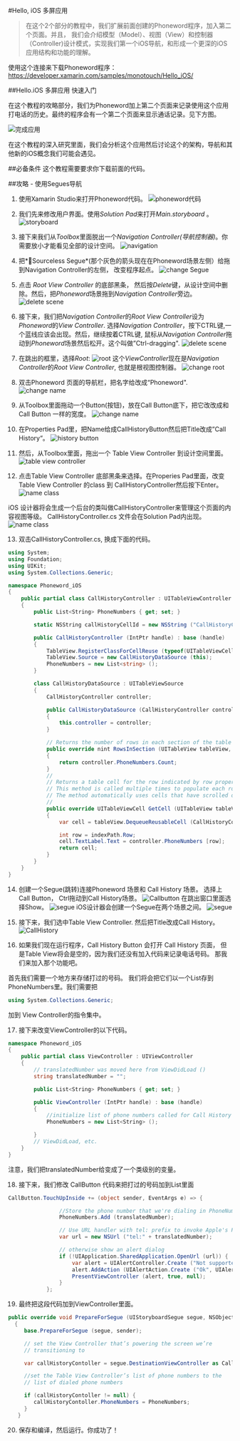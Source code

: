 #Hello, iOS 多屏应用
>在这个2个部分的教程中，我们扩展前面创建的Phoneword程序，加入第二个页面。并且， 我们会介绍模型（Model）、视图（View）和控制器（Controller)设计模式，实现我们第一个iOS导航，和形成一个更深的iOS应用结构和功能的理解。

使用这个连接来下载Phoneword程序：https://developer.xamarin.com/samples/monotouch/Hello_iOS/

##Hello.iOS 多屏应用 快速入门

在这个教程的攻略部分，我们为Phoneword加上第二个页面来记录使用这个应用打电话的历史。最终的程序会有一个第二个页面来显示通话记录。见下方图。

![完成应用](https://developer.xamarin.com/guides/ios/getting_started/hello,_iOS_multiscreen/hello,_iOS_multiscreen_quickstart/Images/00.png)

在这个教程的深入研究里面，我们会分析这个应用然后讨论这个的架构，导航和其他新的iOS概念我们可能会遇见。

##必备条件
这个教程需要要求你下载前面的代码。

##攻略 - 使用Segues导航

1. 使用Xamarin Studio来打开Phoneword代码。
![phoneword代码](https://developer.xamarin.com/guides/ios/getting_started/hello,_iOS_multiscreen/hello,_iOS_multiscreen_quickstart/Images/01New.png)

2. 我们先来修改用户界面。使用*Solution Pad*来打开*Main.storyboard* 。
![storyboard](https://developer.xamarin.com/guides/ios/getting_started/hello,_iOS_multiscreen/hello,_iOS_multiscreen_quickstart/Images/02New.png)

3. 接下来我们从*Toolbox*里面脱出一个*Navigation Controller(导航控制器)*。你需要放小才能看见全部的设计空间。
![navigation](https://developer.xamarin.com/guides/ios/getting_started/hello,_iOS_multiscreen/hello,_iOS_multiscreen_quickstart/Images/03New.png)

4. 把*Sourceless Segue*(那个灰色的箭头现在在Phoneword场景左侧）给拖到Navigation Controller的左侧， 改变程序起点。
![change Segue](https://developer.xamarin.com/guides/ios/getting_started/hello,_iOS_multiscreen/hello,_iOS_multiscreen_quickstart/Images/04New.png)

5. 点击 *Root View Controller* 的底部黑条， 然后按*Delete*键，从设计空间中删除。然后，把*Phoneword*场景拖到*Navigation Controller*旁边。
![delete scene](https://developer.xamarin.com/guides/ios/getting_started/hello,_iOS_multiscreen/hello,_iOS_multiscreen_quickstart/Images/05New.png)

6. 接下来，我们把*Navigation Controller*的*Root View Controller*设为 *Phoneword*的*View Controller*. 选择*Navigation Controller*，按下CTRL键,一个蓝线应该会出现。然后，继续按着CTRL键, 鼠标从*Navigation Controller*拖动到*Phoneword*场景然后松开。这个叫做”Ctrl-dragging".
![delete scene](https://developer.xamarin.com/guides/ios/getting_started/hello,_iOS_multiscreen/hello,_iOS_multiscreen_quickstart/Images/06.png)

7. 在跳出的框里，选择*Root*:
![root](https://developer.xamarin.com/guides/ios/getting_started/hello,_iOS_multiscreen/hello,_iOS_multiscreen_quickstart/Images/07New.png)
这个*ViewController*现在是*Navigation Controller*的*Root View Controller*, 也就是根视图控制器。
![change root](https://developer.xamarin.com/guides/ios/getting_started/hello,_iOS_multiscreen/hello,_iOS_multiscreen_quickstart/Images/08.png)

8. 双击Phoneword 页面的导航栏，把名字给改成“Phoneword".
![change name](https://developer.xamarin.com/guides/ios/getting_started/hello,_iOS_multiscreen/hello,_iOS_multiscreen_quickstart/Images/09.png)

9. 从Toolbox里面拖动一个Button(按钮)，放在Call Button底下，把它改改成和Call Button 一样的宽度。
![change name](https://developer.xamarin.com/guides/ios/getting_started/hello,_iOS_multiscreen/hello,_iOS_multiscreen_quickstart/Images/10New.png)

10. 在Properties Pad里，把Name给成CallHistoryButton然后把Title改成”Call History“。
![history button](https://developer.xamarin.com/guides/ios/getting_started/hello,_iOS_multiscreen/hello,_iOS_multiscreen_quickstart/Images/11New.png)

11. 然后，从Toolbox里面，拖出一个 Table View Controller 到设计空间里面。
![table view controller](https://developer.xamarin.com/guides/ios/getting_started/hello,_iOS_multiscreen/hello,_iOS_multiscreen_quickstart/Images/12New.png)

12. 点击Table View Controller 底部黑条来选择。在Properies Pad里面，改变 Table View Controller 的class 到 CallHistoryController然后按下Enter。
![name class](https://developer.xamarin.com/guides/ios/getting_started/hello,_iOS_multiscreen/hello,_iOS_multiscreen_quickstart/Images/13New.png)

iOS 设计器将会生成一个后台的类叫做CallHistoryController来管理这个页面的内容视图等级。 CallHistoryController.cs 文件会在Solution Pad内出现。
![name class](https://developer.xamarin.com/guides/ios/getting_started/hello,_iOS_multiscreen/hello,_iOS_multiscreen_quickstart/Images/14New.png)

13. 双击CallHistoryController.cs, 换成下面的代码。
```csharp
using System;
using Foundation;
using UIKit;
using System.Collections.Generic;

namespace Phoneword_iOS
{
    public partial class CallHistoryController : UITableViewController
    {
        public List<String> PhoneNumbers { get; set; }

        static NSString callHistoryCellId = new NSString ("CallHistoryCell");

        public CallHistoryController (IntPtr handle) : base (handle)
        {
            TableView.RegisterClassForCellReuse (typeof(UITableViewCell), callHistoryCellId);
            TableView.Source = new CallHistoryDataSource (this);
            PhoneNumbers = new List<string> ();
        }

        class CallHistoryDataSource : UITableViewSource
        {
            CallHistoryController controller;

            public CallHistoryDataSource (CallHistoryController controller)
            {
                this.controller = controller;
            }

            // Returns the number of rows in each section of the table
            public override nint RowsInSection (UITableView tableView, nint section)
            {
                return controller.PhoneNumbers.Count;
            }
            //
            // Returns a table cell for the row indicated by row property of the NSIndexPath
            // This method is called multiple times to populate each row of the table.
            // The method automatically uses cells that have scrolled off the screen or creates new ones as necessary.
            //
            public override UITableViewCell GetCell (UITableView tableView, NSIndexPath indexPath)
            {
                var cell = tableView.DequeueReusableCell (CallHistoryController.callHistoryCellId);

                int row = indexPath.Row;
                cell.TextLabel.Text = controller.PhoneNumbers [row];
                return cell;
            }
        }
    }
}
```

14. 创建一个Segue(跳转)连接Phoneword 场景和 Call History
场景。 选择上Call Button， Ctrl拖动到Call History场景。
![Callbutton](https://developer.xamarin.com/guides/ios/getting_started/hello,_iOS_multiscreen/hello,_iOS_multiscreen_quickstart/Images/15.png)
在跳出窗口里面选择Show。
![segue](https://developer.xamarin.com/guides/ios/getting_started/hello,_iOS_multiscreen/hello,_iOS_multiscreen_quickstart/Images/16New.png)
iOS设计器会创建一个Segue在两个场景之间。
![segue](https://developer.xamarin.com/guides/ios/getting_started/hello,_iOS_multiscreen/hello,_iOS_multiscreen_quickstart/Images/17New.png)

15. 接下来，我们选中Table View Controller. 然后把Title改成Call History。
![CallHistory](https://developer.xamarin.com/guides/ios/getting_started/hello,_iOS_multiscreen/hello,_iOS_multiscreen_quickstart/Images/18New.png)

16. 如果我们现在运行程序，Call History Button 会打开 Call History 页面， 但是Table View将会是空的，因为我们还没有加入代码来记录电话号码。 那我们来加入那个功能吧。

首先我们需要一个地方来存储打过的号码。 我们将会把它们以一个List<string>存到PhoneNumbers里。我们需要把
```csharp
using System.Collections.Generic;
```
加到 View Controller的指令集中。

17. 接下来改变ViewController的以下代码。
```csharp
namespace Phoneword_iOS
{
    public partial class ViewController : UIViewController
    {
        // translatedNumber was moved here from ViewDidLoad ()
        string translatedNumber = "";

        public List<String> PhoneNumbers { get; set; }

        public ViewController (IntPtr handle) : base (handle)
        {
            //initialize list of phone numbers called for Call History screen
            PhoneNumbers = new List<String> ();

        }
        // ViewDidLoad, etc.
    }
}
```
注意，我们把translatedNumber给变成了一个类级别的变量。

18. 接下来，我们修改 CallButton 代码来把打过的号码加到List里面
```csharp
CallButton.TouchUpInside += (object sender, EventArgs e) => {

                //Store the phone number that we're dialing in PhoneNumbers
                PhoneNumbers.Add (translatedNumber);

                // Use URL handler with tel: prefix to invoke Apple's Phone app...
                var url = new NSUrl ("tel:" + translatedNumber);

                // otherwise show an alert dialog
                if (!UIApplication.SharedApplication.OpenUrl (url)) {
                    var alert = UIAlertController.Create ("Not supported", "Scheme 'tel:' is not supported on this device", UIAlertControllerStyle.Alert);
                    alert.AddAction (UIAlertAction.Create ("Ok", UIAlertActionStyle.Default, null));
                    PresentViewController (alert, true, null);
                }
            };
```
19. 最终把这段代码加到ViewController里面。
```csharp
public override void PrepareForSegue (UIStoryboardSegue segue, NSObject sender)
  {
     base.PrepareForSegue (segue, sender);

     // set the View Controller that’s powering the screen we’re
     // transitioning to

     var callHistoryContoller = segue.DestinationViewController as CallHistoryController;

     //set the Table View Controller’s list of phone numbers to the
     // list of dialed phone numbers

     if (callHistoryContoller != null) {
        callHistoryContoller.PhoneNumbers = PhoneNumbers;
     }
   }
```
20. 保存和编译，然后运行。你成功了！
